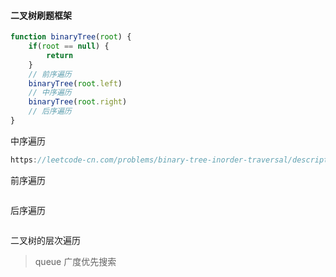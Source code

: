 #### 二叉树刷题框架
```js
function binaryTree(root) {
    if(root == null) {
        return
    }
    // 前序遍历
    binaryTree(root.left)
    // 中序遍历
    binaryTree(root.right)
    // 后序遍历
}
```
中序遍历
```js
https://leetcode-cn.com/problems/binary-tree-inorder-traversal/description/
```
前序遍历
```js
```
后序遍历
```js
```
二叉树的层次遍历
> queue
> 广度优先搜索